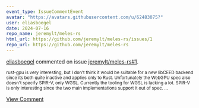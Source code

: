 ```yaml
---
event_type: IssueCommentEvent
avatar: "https://avatars.githubusercontent.com/u/62483075?"
user: eliasboegel
date: 2024-07-16
repo_name: jeremylt/meles-rs
html_url: https://github.com/jeremylt/meles-rs/issues/1
repo_url: https://github.com/jeremylt/meles-rs
---
```


<a href='https://github.com/eliasboegel' target='_blank'>eliasboegel</a> commented on issue <a href='https://github.com/jeremylt/meles-rs/issues/1' target='_blank'>jeremylt/meles-rs#1</a>.

<small>rust-gpu is very interesting, but I don't think it would be suitable for a new libCEED backend since its both quite inactive and applies only to Rust. Unfortunately the WebGPU spec also doesn't specify SPIR-V, only WGSL. Currently the tooling for WGSL is lacking a lot. SPIR-V is only interesting since the two main implementations support it out of spec. ...</small>

<a href='https://github.com/jeremylt/meles-rs/issues/1' target='_blank'>View Comment</a>